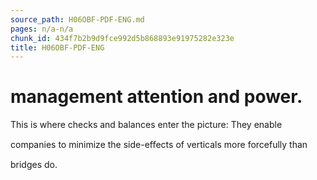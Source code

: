 ```yaml
---
source_path: H06OBF-PDF-ENG.md
pages: n/a-n/a
chunk_id: 434f7b2b9d9fce992d5b868893e91975282e323e
title: H06OBF-PDF-ENG
---
```

# management attention and power.

This is where checks and balances enter the picture: They enable

companies to minimize the side-eﬀects of verticals more forcefully than

bridges do.
